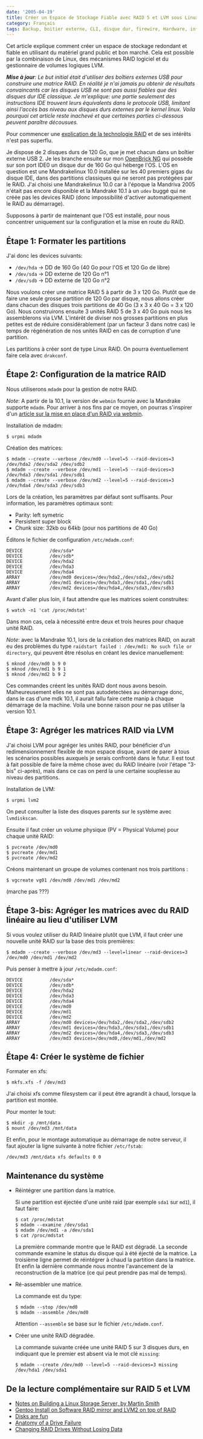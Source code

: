 ```yaml
---
date: '2005-04-19'
title: Créer un Espace de Stockage Fiable avec RAID 5 et LVM sous Linux
category: Français
tags: Backup, boitier externe, CLI, disque dur, firewire, Hardware, informatique, Linux, LVM, Mandriva, mdadm, openbrick, ordinateur, RAID, USB, XFS
---
```


Cet article explique comment créer un espace de stockage redondant et fiable en utilisant du matériel grand public et bon marché. Cela est possible par la combinaison de Linux, des mécanismes RAID logiciel et du gestionnaire de volumes logiques LVM.

_**Mise à jour**: Le but initial était d'utiliser des boîtiers externes USB pour construire une matrice RAID. En réalité je n'ai jamais pu obtenir de résultats convaincants car les disques USB ne sont pas aussi fiables que des disques dur IDE classique. Je m'explique: une partie seulement des instructions IDE trouvent leurs équivalents dans le protocole USB, limitant ainsi l'accès bas niveau aux disques durs externes par le kernel linux. Voila pourquoi cet article reste inachevé et que certaines parties ci-dessous peuvent paraître décousues._

Pour commencer une [explication de la technologie RAID](https://fr.wikipedia.org/wiki/RAID_%28informatique%29) et de ses intérêts n'est pas superflu.

Je dispose de 2 disques durs de 120 Go, que je met chacun dans un boîtier externe USB 2. Je les branche ensuite sur mon [OpenBrick NG](https://web.archive.org/web/20060822232700/https://www.storever.com/product/openbrick/openbrick-ng) qui possède sur son port IDE0 un disque dur de 160 Go qui héberge l'OS. L'OS en question est une Mandrakelinux 10.0 installée sur les 40 premiers gigas du disque IDE, dans des partitions classiques qui ne seront pas protégées par le RAID. J'ai choisi une Mandrakelinux 10.0 car à l'époque la Mandriva 2005 n'était pas encore disponible et la Mandrake 10.1 à un `udev` buggé qui ne créée pas les devices RAID (donc impossibilité d'activer automatiquement le RAID au démarrage).

Supposons à partir de maintenant que l'OS est installé, pour nous concentrer uniquement sur la configuration et la mise en route du RAID.

## Étape 1: Formater les partitions

J'ai donc les devices suivants:

- `/dev/hda` -> DD de 160 Go (40 Go pour l'OS et 120 Go de libre)
- `/dev/sda` -> DD externe de 120 Go n°1
- `/dev/sdb` -> DD externe de 120 Go n°2

Nous voulons créer une matrice RAID 5 à partir de 3 x 120 Go. Plutôt que de faire une seule grosse partition de 120 Go par disque, nous allons créer dans chacun des disques trois partitions de 40 Go (3 x 3 x 40 Go = 3 x 120 Go). Nous construirons ensuite 3 unités RAID 5 de 3 x 40 Go puis nous les assemblerons via LVM. L'intérêt de diviser nos grosses partitions en plus petites est de réduire considérablement (par un facteur 3 dans notre cas) le temps de régénération de nos unités RAID en cas de corruption d'une partition.

Les partitions à créer sont de type Linux RAID. On pourra éventuellement faire cela avec `drakconf`.

## Étape 2: Configuration de la matrice RAID

Nous utiliserons `mdadm` pour la gestion de notre RAID.

_Note_: A partir de la 10.1, la version de `webmin` fournie avec la Mandrake supporte `mdadm`. Pour arriver à nos fins par ce moyen, on pourras s'inspirer d'un [article sur la mise en place d'un RAID via webmin](https://froverio.online.fr/articles.php?lng=fr&pg=55).

Installation de mdadm:

```shell-session
$ urpmi mdadm
```

Création des matrices:

```shell-session
$ mdadm --create --verbose /dev/md0 --level=5 --raid-devices=3 /dev/hda2 /dev/sda2 /dev/sdb2
$ mdadm --create --verbose /dev/md1 --level=5 --raid-devices=3 /dev/hda3 /dev/sda1 /dev/sdb1
$ mdadm --create --verbose /dev/md2 --level=5 --raid-devices=3 /dev/hda4 /dev/sda3 /dev/sdb3
```

Lors de la création, les paramètres par défaut sont suffisants. Pour information, les paramètres optimaux sont:

- Parity: left symetric
- Persistent super block
- Chunk size: 32kb ou 64kb (pour nos partitions de 40 Go)

Éditons le fichier de configuration `/etc/mdadm.conf`:

```text
DEVICE          /dev/sda*
DEVICE          /dev/sdb*
DEVICE          /dev/hda2
DEVICE          /dev/hda3
DEVICE          /dev/hda4
ARRAY           /dev/md0 devices=/dev/hda2,/dev/sda2,/dev/sdb2
ARRAY           /dev/md1 devices=/dev/hda3,/dev/sda1,/dev/sdb1
ARRAY           /dev/md2 devices=/dev/hda4,/dev/sda3,/dev/sdb3
```

Avant d'aller plus loin, il faut attendre que les matrices soient construites:

```shell-session
$ watch -n1 'cat /proc/mdstat'
```

Dans mon cas, cela à nécessité entre deux et trois heures pour chaque unité RAID.

_Note_: avec la Mandrake 10.1, lors de la création des matrices RAID, on aurait eu des problèmes du type `raidstart failed : /dev/md1: No such file or directory`, qui peuvent être résolus en créant les device manuellement:

```shell-session
$ mknod /dev/md0 b 9 0
$ mknod /dev/md1 b 9 1
$ mknod /dev/md2 b 9 2
```

Ces commandes créent les unités RAID dont nous avons besoin. Malheureusement elles ne sont pas autodetectées au démarrage donc, dans le cas d'une mdk 10.1, il aurait fallu faire cette manip à chaque démarrage de la machine. Voila une bonne raison pour ne pas utiliser la version 10.1.

## Étape 3: Agréger les matrices RAID via LVM

J'ai choisi LVM pour agréger les unités RAID, pour bénéficier d'un redimensionnement flexible de mon espace disque, avant de parer à tous les scénarios possibles auxquels je serais confronté dans le futur. Il est tout à fait possible de faire la même chose avec du RAID linéaire (voir l'étape "3-bis" ci-après), mais dans ce cas on perd la une certaine souplesse au niveau des partitions.

Installation de LVM:

```shell-session
$ urpmi lvm2
```

On peut consulter la liste des disques parents sur le système avec `lvmdiskscan`.

Ensuite il faut créer un volume physique (PV = Physical Volume) pour chaque unité RAID:

```shell-session
$ pvcreate /dev/md0
$ pvcreate /dev/md1
$ pvcreate /dev/md2
```

Créons maintenant un groupe de volumes contenant nos trois partitions :

```shell-session
$ vgcreate vg01 /dev/md0 /dev/md1 /dev/md2
```

(marche pas ???)

## Étape 3-bis: Agréger les matrices avec du RAID linéaire au lieu d'utiliser LVM

Si vous voulez utiliser du RAID linéaire plutôt que LVM, il faut créer une nouvelle unité RAID sur la base des trois premières:

```shell-session
$ mdadm --create --verbose /dev/md3 --level=linear --raid-devices=3 /dev/md0 /dev/md1 /dev/md2
```

Puis penser à mettre à jour `/etc/mdadm.conf`:

```text
DEVICE          /dev/sda*
DEVICE          /dev/sdb*
DEVICE          /dev/hda2
DEVICE          /dev/hda3
DEVICE          /dev/hda4
DEVICE          /dev/md0
DEVICE          /dev/md1
DEVICE          /dev/md2
ARRAY           /dev/md0 devices=/dev/hda2,/dev/sda2,/dev/sdb2
ARRAY           /dev/md1 devices=/dev/hda3,/dev/sda1,/dev/sdb1
ARRAY           /dev/md2 devices=/dev/hda4,/dev/sda3,/dev/sdb3
ARRAY           /dev/md3 devices=/dev/md0,/dev/md1,/dev/md2
```

## Étape 4: Créer le système de fichier

Formater en xfs:

```shell-session
$ mkfs.xfs -f /dev/md3
```

J'ai choisi xfs comme filesystem car il peut être agrandit à chaud, lorsque la partition est montée.

Pour monter le tout:

```shell-session
$ mkdir -p /mnt/data
$ mount /dev/md3 /mnt/data
```

Et enfin, pour le montage automatique au démarrage de notre serveur, il faut ajouter la ligne suivante à notre fichier `/etc/fstab`:

```text
/dev/md3 /mnt/data xfs defaults 0 0
```

## Maintenance du système

- Réintégrer une partition dans la matrice.

  Si une partition est éjectée d'une unité raid (par exemple `sda1` sur `md1`), il faut faire:

  ```shell-session
  $ cat /proc/mdstat
  $ mdadm --examine /dev/sda1
  $ mdadm /dev/md1 -a /dev/sda1
  $ cat /proc/mdstat
  ```

  La première commande montre que le RAID est dégradé. La seconde commande examine le status du disque qui à été éjecté de la matrice. La troisième ligne permet de réintégrer à chaud la partition dans la matrice. Et enfin la dernière commande nous montre l'avancement de la reconstruction de la matrice (ce qui peut prendre pas mal de temps).

- Ré-assembler une matrice.

  La commande est du type:

  ```shell-session
  $ mdadm --stop /dev/md0
  $ mdadm --assemble /dev/md0
  ```

  Attention `--assemble` se base sur le fichier `/etc/mdadm.conf`.

- Créer une unité RAID dégradée.

  La commande suivante créée une unité RAID 5 sur 3 disques durs, en indiquant que le premier est absent via le mot clé `missing`:

  ```shell-session
  $ mdadm --create /dev/md0 --level=5 --raid-devices=3 missing /dev/hda1 /dev/sda1
  ```

## De la lecture complémentaire sur RAID 5 et LVM

- [Notes on Building a Linux Storage Server, by Martin Smith](https://www.ethics-gradient.net/myth/storage.html)
- [Gentoo Install on Software RAID mirror and LVM2 on top of RAID](https://gentoo-wiki.com/HOWTO_Gentoo_Install_on_Software_RAID_mirror_and_LVM2_on_top_of_RAID)
- [Disks are fun](https://scottstuff.net/blog/articles/2005/01/10/disks-are-fun)
- [Anatomy of a Drive Failure](https://scottstuff.net/blog/articles/2005/01/08/anatomy-of-a-drive-failure)
- [Changing RAID Drives Without Losing Data](https://www.digitalmapping.sk.ca/Networks/ExpandingRAID.htm)
